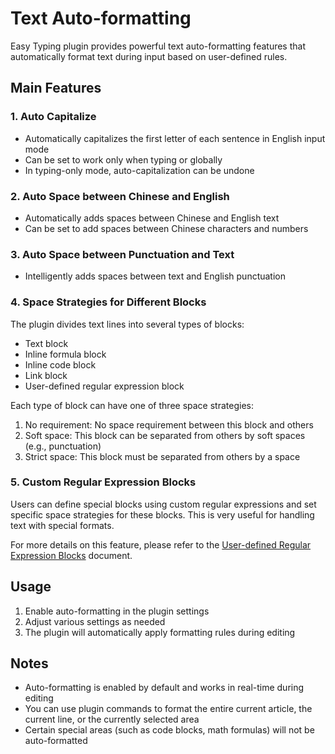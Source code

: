 # Text Auto-formatting

Easy Typing plugin provides powerful text auto-formatting features that automatically format text during input based on user-defined rules.

## Main Features

### 1. Auto Capitalize

- Automatically capitalizes the first letter of each sentence in English input mode
- Can be set to work only when typing or globally
- In typing-only mode, auto-capitalization can be undone

### 2. Auto Space between Chinese and English

- Automatically adds spaces between Chinese and English text
- Can be set to add spaces between Chinese characters and numbers

### 3. Auto Space between Punctuation and Text

- Intelligently adds spaces between text and English punctuation

### 4. Space Strategies for Different Blocks

The plugin divides text lines into several types of blocks:
- Text block
- Inline formula block
- Inline code block
- Link block
- User-defined regular expression block

Each type of block can have one of three space strategies:
1. No requirement: No space requirement between this block and others
2. Soft space: This block can be separated from others by soft spaces (e.g., punctuation)
3. Strict space: This block must be separated from others by a space

### 5. Custom Regular Expression Blocks

Users can define special blocks using custom regular expressions and set specific space strategies for these blocks. This is very useful for handling text with special formats.

For more details on this feature, please refer to the [User-defined Regular Expression Blocks](./UserDefinedRegExp.md) document.

## Usage

1. Enable auto-formatting in the plugin settings
2. Adjust various settings as needed
3. The plugin will automatically apply formatting rules during editing

## Notes

- Auto-formatting is enabled by default and works in real-time during editing
- You can use plugin commands to format the entire current article, the current line, or the currently selected area
- Certain special areas (such as code blocks, math formulas) will not be auto-formatted
